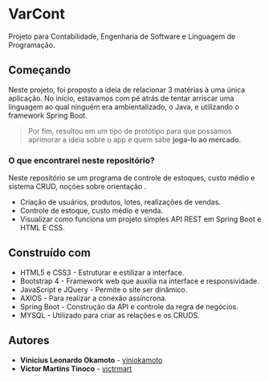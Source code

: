 # VarCont

Projeto para Contabilidade, Engenharia de Software e Linguagem de Programação.

## Começando
Neste projeto, foi proposto a ideia de relacionar 3 matérias à uma única aplicação. No início, estavamos com pé atrás de tentar arriscar uma linguagem ao qual ninguém era ambientalizado, o Java, e utilizando o framework Spring Boot.

> Por fim, resultou em um tipo de protótipo para que possamos aprimorar a ideia sobre o app e quem sabe **joga-lo ao mercado**.

### O que encontrarei neste repositório?
Neste repositório se um programa de controle de estoques, custo médio e sistema CRUD, noções sobre orientação .

- Criação de usuários, produtos, lotes, realizações de vendas.
- Controle de estoque, custo médio e venda.
- Visualizar como funciona um projeto simples API REST em Spring Boot e HTML E CSS.

## Construído com
- HTML5 e CSS3 - Estruturar e estilizar a interface.
- Bootstrap 4 - Framework web que auxilia na interface e responsividade.
- JavaScript e JQuery - Permite o site ser dinâmico.
- AXIOS - Para realizar a conexão assíncrona.
- Spring Boot - Construção da API e controle da regra de negócios.
- MYSQL - Utilizado para criar as relações e os CRUDS.

## Autores
- **Vinicius Leonardo Okamoto** - [viniokamoto](https://github.com/viniokamoto/)
- **Victor Martins Tinoco** - [victrmart](https://github.com/victrmart/)
